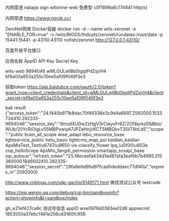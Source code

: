 内网穿透 natapp sign
witshine-web	免费型	c0f1899a8c174841  http(s)

内网穿透 https://www.ngrok.cc/



ZeroNet网络 Docker容器
docker run -d --name wits-zeronet -e "ENABLE_TOR=true" -v /wits/BIGDS/thdcpts/zeronet/rundatas:/root/data -p 15441:15441 -p 43110:43110 nofish/zeronet
http://127.0.0.1:43110/




百度开放平台接口

应用名称        AppID           API Key                         Secret Key

wits-web    9694046         wMLGULeil8b0tgqtPdZsjrH4        bf9a00a953a255c10ee5a109f049f3e3



获取token
https://aip.baidubce.com/oauth/2.0/token?grant_type=client_credentials&client_id=wMLGULeil8b0tgqtPdZsjrH4&client_secret=bf9a00a953a255c10ee5a109f049f3e3

bak result
{"access_token":"24.f445b971b8dac70f46336e3c9d4a6697.2592000.1533734410.282335-9694046","session_key":"9mzdXUDw2zHgV3rCwyoFr6Z\/2Of8prkzDbBbo\/WUb\/20YcRiOIgLv55MBPvwiyA7JPZeHnjcKCT5MBQkvT35ilT9nLd5","scope":"public brain_all_scope wise_adapt lebo_resource_base lightservice_public hetu_basic lightcms_map_poi kaidian_kaidian ApsMisTest_Test\u6743\u9650 vis-classify_flower lpq_\u5f00\u653e cop_helloScope ApsMis_fangdi_permission smartapp_snsapi_base iop_autocar","refresh_token":"25.f8eceefa434d1ad87afa3eaf6b7b4985.315360000.1846502410.282335-9694046","session_secret":"29fa8e0d95d97fcad0deddaec77df40a","expires_in":2592000}



http://www.cnblogs.com/xdp-gacl/p/5149171.html
微信测试公众号 testcode

https://mp.weixin.qq.com/debug/cgi-bin/sandboxinfo?action=showinfo&t=sandbox/index

gh_e21ef427ca8c
测试号信息
appID
    wxe0976d0383ea12d6
appsecret
    1853550a37ebc1461e256cd3160fc956

